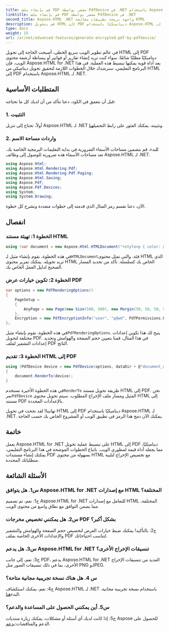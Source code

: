 ```yaml
---
title: قم بإنشاء ملف PDF مشفر بواسطة PdfDevice في .NET باستخدام Aspose.HTML
linktitle: قم بإنشاء ملف PDF مشفر بواسطة PdfDevice في .NET
second_title: Aspose.HTML .NET واجهة برمجة تطبيقات معالجة HTML
description: قم بتحويل HTML إلى PDF ديناميكيًا باستخدام Aspose.HTML لـ .NET. تكامل سهل وخيارات قابلة للتخصيص وأداء قوي.
type: docs
weight: 15
url: /ar/net/advanced-features/generate-encrypted-pdf-by-pdfdevice/
---
```


في عالم تطوير الويب سريع الخطى، أصبحت الحاجة إلى تحويل HTML إلى PDF ديناميكيًا مطلبًا شائعًا. سواء كنت تريد إنشاء تقارير أو فواتير أو ببساطة أرشفة محتوى الويب، فإن Aspose.HTML for .NET يعد أداة قوية يمكنها تبسيط هذه العملية. في هذا البرنامج التعليمي، سنرشدك خلال الخطوات اللازمة لتحقيق تحويل ديناميكي من HTML إلى PDF باستخدام Aspose.HTML لـ .NET.

## المتطلبات الأساسية

قبل أن نتعمق في الكود، دعنا نتأكد من أن لديك كل ما تحتاجه:

### 1. التثبيت

 أولاً، تحتاج إلى تنزيل Aspose.HTML لـ .NET وتثبيته. يمكنك العثور على رابط التحميل[هنا](https://releases.aspose.com/html/net/).

### 2. واردات مساحة الاسم

للبدء، قم بتضمين مساحات الأسماء الضرورية في بداية التعليمات البرمجية الخاصة بك. تعد مساحات الأسماء هذه ضرورية للوصول إلى وظائف Aspose.HTML لـ .NET.

```csharp
using Aspose.Html;
using Aspose.Html.Rendering.Pdf;
using Aspose.Html.Rendering.Pdf.Paging;
using Aspose.Html.Saving;
using Aspose.Pdf;
using Aspose.Pdf.Devices;
using System;
using System.Drawing;
```

الآن، دعنا نقسم رمز المثال الذي قدمته إلى خطوات متعددة ونشرح كل خطوة.

## انفصال

### الخطوة 1: تهيئة مستند HTML

```csharp
using (var document = new Aspose.Html.HTMLDocument("<style>p { color: green; }</style><p>my first paragraph</p>", @"c:\work\"))
```

 في هذه الخطوة، نقوم بإنشاء مثيل لـ`HTMLDocument`فئة، والتي تمثل محتوى HTML الذي تريد تحويله. يمكنك تمرير محتوى HTML الخاص بك كسلسلة. تأكد من تحديد المسار الصحيح لدليل العمل الخاص بك.

### الخطوة 2: تكوين خيارات عرض PDF

```csharp
var options = new PdfRenderingOptions()
{
    PageSetup =
    {
        AnyPage = new Page(new Size(500, 500), new Margin(50, 50, 50, 50))
    },
    Encryption = new PdfEncryptionInfo("user", "p@wd", PdfPermissions.PrintDocument, PdfEncryptionAlgorithm.RC4_128)
};
```

 في هذه الخطوة، نقوم بإنشاء مثيل`PdfRenderingOptions`. يتيح لك هذا تكوين إعدادات مختلفة لتحويل PDF. في هذا المثال، قمنا بتعيين حجم الصفحة والهوامش وتحديد إعدادات التشفير لملف PDF الناتج.

### الخطوة 3: تقديم HTML إلى PDF

```csharp
using (PdfDevice device = new PdfDevice(options, dataDir + @"document_out.pdf"))
{
    document.RenderTo(device);
}
```

 في هذه الخطوة الأخيرة نستخدم`RenderTo` طريقة تحويل مستند HTML إلى PDF. نحن نمر`PdfDevice` المثيل ومسار ملف الإخراج المطلوب. سيتم تحويل محتوى HTML إلى مستند PDF بالإعدادات المحددة.

تهانينا! لقد نجحت في تحويل HTML إلى PDF ديناميكيًا باستخدام Aspose.HTML لـ .NET. يمكنك الآن دمج هذا الرمز في تطبيق الويب أو المشروع الخاص بك حسب الحاجة.

## خاتمة

يعمل Aspose.HTML for .NET على تبسيط عملية تحويل HTML إلى PDF ديناميكيًا، مما يجعله أداة قيمة لمطوري الويب. باتباع الخطوات الموضحة في هذا البرنامج التعليمي، يمكنك إنشاء مستندات PDF بسهولة من محتوى HTML مع تخصيص الإخراج لتلبية متطلباتك المحددة.

## الأسئلة الشائعة

### س1. هل يتوافق Aspose.HTML for .NET مع إصدارات HTML المختلفة؟

ج1: نعم، تم تصميم Aspose.HTML for .NET للتعامل مع إصدارات HTML المختلفة، مما يضمن التوافق مع نطاق واسع من محتوى الويب.

### س2. هل يمكنني تخصيص مخرجات PDF بشكل أكبر؟

ج2: بالتأكيد! يمكنك ضبط خيارات العرض لتخصيص حجم الصفحة والهوامش والتشفير والإعدادات الأخرى الخاصة بملف PDF لتناسب احتياجاتك.

### س3. هل يدعم Aspose.HTML for .NET تنسيقات الإخراج الأخرى؟

ج3: نعم، إلى جانب PDF، يدعم Aspose.HTML for .NET العديد من تنسيقات الإخراج الأخرى، بما في ذلك تنسيقات الصور مثل PNG وJPEG.

### س 4. هل هناك نسخة تجريبية مجانية متاحة؟

ج4: نعم، يمكنك استكشاف Aspose.HTML لـ .NET باستخدام نسخة تجريبية مجانية. البدء[هنا](https://releases.aspose.com/).

### س5. أين يمكنني الحصول على المساعدة والدعم؟

 ج5: إذا كانت لديك أي أسئلة أو مشكلات، يمكنك زيارة منتديات Aspose للحصول على الدعم والمناقشات:[يدعم](https://forum.aspose.com/).